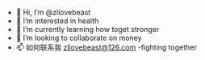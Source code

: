 - 👋 Hi, I’m @zllovebeast
- 👀 I’m interested in health
- 🌱 I’m currently learning how toget stronger
- 💞️ I’m looking to collaborate on money
- 📫 如何联系我 zllovebeast@126.com
-fighting together
<!---
zllovebeast/zllovebeast is a ✨ special ✨ repository because its `README.md` (this file) appears on your GitHub profile.
You can click the Preview link to take a look at your changes.
--->
